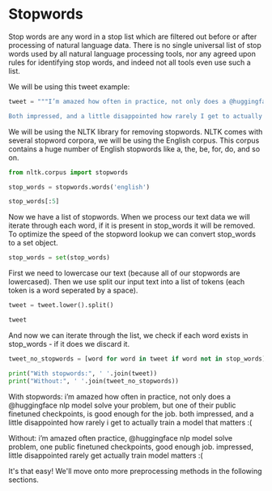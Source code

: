 # Stopwords

Stop words are any word in a stop list which are filtered out before or after processing of natural language data. 
There is no single universal list of stop words used by all natural language processing tools, nor any agreed upon rules for identifying stop words, and indeed not all tools even use such a list.

We will be using this tweet example:

```py
tweet = """I’m amazed how often in practice, not only does a @huggingface NLP model solve your problem, but one of their public finetuned checkpoints, is good enough for the job.

Both impressed, and a little disappointed how rarely I get to actually train a model that matters :("""
```

We will be using the NLTK library for removing stopwords. NLTK comes with several stopword corpora, we will be using the English corpus. This corpus contains a huge number of English stopwords like a, the, be, for, do, and so on.

```py
from nltk.corpus import stopwords

stop_words = stopwords.words('english')

stop_words[:5]
```

Now we have a list of stopwords. When we process our text data we will iterate through each word, if it is present in stop_words it will be removed. To optimize the speed of the stopword lookup we can convert stop_words to a set object.

```py
stop_words = set(stop_words)
```
First we need to lowercase our text (because all of our stopwords are lowercased). Then we use split our input text into a list of tokens (each token is a word seperated by a space).

```py
tweet = tweet.lower().split()

tweet
```

And now we can iterate through the list, we check if each word exists in stop_words - if it does we discard it.

```py
tweet_no_stopwords = [word for word in tweet if word not in stop_words]

print("With stopwords:", ' '.join(tweet))
print("Without:", ' '.join(tweet_no_stopwords))
```

With stopwords: i’m amazed how often in practice, not only does a @huggingface nlp model solve your problem, but one of their public finetuned checkpoints, is good enough for the job. both impressed, and a little disappointed how rarely i get to actually train a model that matters :(

Without: i’m amazed often practice, @huggingface nlp model solve problem, one public finetuned checkpoints, good enough job. impressed, little disappointed rarely get actually train model matters :(

It's that easy! We'll move onto more preprocessing methods in the following sections.
